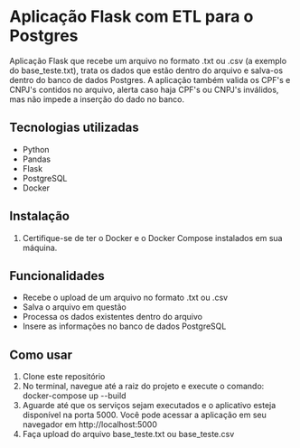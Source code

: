 # Aplicação Flask com ETL para o Postgres

Aplicação Flask que recebe um arquivo no formato .txt ou .csv (a exemplo do base_teste.txt), trata os dados que estão dentro do arquivo e salva-os dentro do banco de dados Postgres. A aplicação também valida os CPF's e CNPJ's contidos no arquivo, alerta caso haja CPF's ou CNPJ's inválidos, mas não impede a inserção do dado no banco.

## Tecnologias utilizadas

- Python
- Pandas
- Flask
- PostgreSQL
- Docker

## Instalação

1. Certifique-se de ter o Docker e o Docker Compose instalados em sua máquina.

## Funcionalidades

- Recebe o upload de um arquivo no formato .txt ou .csv
- Salva o arquivo em questão
- Processa os dados existentes dentro do arquivo
- Insere as informações no banco de dados PostgreSQL

## Como usar

1. Clone este repositório
2. No terminal, navegue até a raiz do projeto e execute o comando: docker-compose up --build
3. Aguarde até que os serviços sejam executados e o aplicativo esteja disponível na porta 5000. Você pode acessar a aplicação em seu navegador em http://localhost:5000
4. Faça upload do arquivo base_teste.txt ou base_teste.csv